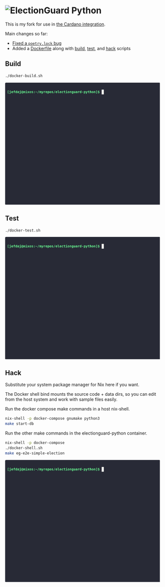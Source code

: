 ![ElectionGuard Python](images/electionguard-banner.svg)
======================

This is my fork for use in [the Cardano integration](https://github.com/jefdaj/electionguard-cardano).

Main changes so far:

- [Fixed a `poetry.lock` bug](https://github.com/jefdaj/electionguard-python/commit/2d2f9e0901b70ae2adea09b749dd03757395b977)
- Added a [Dockerfile](./Dockerfile) along with [build](./docker-build.sh), [test](./docker-test.sh), and [hack](./docker-shell.sh) scripts

## Build

```bash
./docker-build.sh
```

![docker-build demo](./images/docker-build.gif)

## Test

```bash
./docker-test.sh
```

![docker-test demo](./images/docker-test.gif)

## Hack

Substitute your system package manager for Nix here if you want.

The Docker shell bind mounts the source code + data dirs,
so you can edit from the host system and work with sample files easily.

Run the docker compose make commands in a host nix-shell.

```bash
nix-shell -p docker-compose gnumake python3
make start-db
```

Run the other make commands in the electionguard-python container.

```bash
nix-shell -p docker-compose
./docker-shell.sh
make eg-e2e-simple-election
```

![docker-shell demo](./images/docker-shell.gif)

